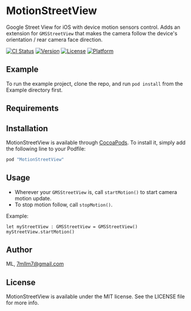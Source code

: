 # MotionStreetView

Google Street View for iOS with device motion sensors control.
Adds an extension for `GMSStreetView` that makes the camera follow the device's orientation / rear camera face direction.

[![CI Status](http://img.shields.io/travis/ML/MotionStreetView.svg?style=flat)](https://travis-ci.org/ML/MotionStreetView)
[![Version](https://img.shields.io/cocoapods/v/MotionStreetView.svg?style=flat)](http://cocoapods.org/pods/MotionStreetView)
[![License](https://img.shields.io/cocoapods/l/MotionStreetView.svg?style=flat)](http://cocoapods.org/pods/MotionStreetView)
[![Platform](https://img.shields.io/cocoapods/p/MotionStreetView.svg?style=flat)](http://cocoapods.org/pods/MotionStreetView)

## Example

To run the example project, clone the repo, and run `pod install` from the Example directory first.

## Requirements

## Installation

MotionStreetView is available through [CocoaPods](http://cocoapods.org). To install
it, simply add the following line to your Podfile:

```ruby
pod "MotionStreetView"
```

## Usage
* Wherever your `GMSStreetView` is, call `startMotion()` to start camera motion update.
* To stop motion follow, call `stopMotion()`.

Example:
```
let myStreetView : GMSStreetView = GMSStreetView()
myStreetView.startMotion()

```
## Author

ML, 7mllm7@gmail.com

## License

MotionStreetView is available under the MIT license. See the LICENSE file for more info.
